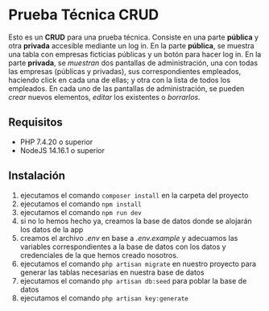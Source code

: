 # Prueba Técnica CRUD

Esto es un **CRUD** para una prueba técnica. Consiste en una parte **pública** y otra **privada** accesible mediante un log in. En la parte **pública**, se muestra una tabla con empresas ficticias públicas y un botón para hacer log in. En la parte **privada**, se *muestran* dos pantallas de administración, una con todas las empresas (públicas y privadas), sus correspondientes empleados, haciendo click en cada una de ellas; y otra con la lista de todos los empleados. En cada uno de las pantallas de administración, se pueden *crear* nuevos elementos, *editar* los existentes o *borrarlos*.

## Requisitos

- PHP 7.4.20 o superior
- NodeJS 14.16.1 o superior

## Instalación

1. ejecutamos el comando `composer install` en la carpeta del proyecto
2. ejecutamos el comando `npm install`
3. ejecutamos el comando `npm run dev`
4. si no lo hemos hecho ya, creamos la base de datos donde se alojarán los datos de la app
5. creamos el archivo *.env* en base a *.env.example* y adecuamos las variables correspondientes a la base de datos con los datos y credenciales de la que hemos creado nosotros.
6. ejecutamos el comando `php artisan migrate` en nuestro proyecto para generar las tablas necesarias en nuestra base de datos
7. ejecutamos el comando `php artisan db:seed` para poblar la base de datos
8. ejecutamos el comando `php artisan key:generate`